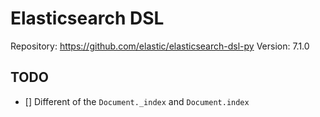 # Elasticsearch DSL 

Repository: https://github.com/elastic/elasticsearch-dsl-py
Version: 7.1.0

## TODO

- [] Different of the `Document._index` and `Document.index`

